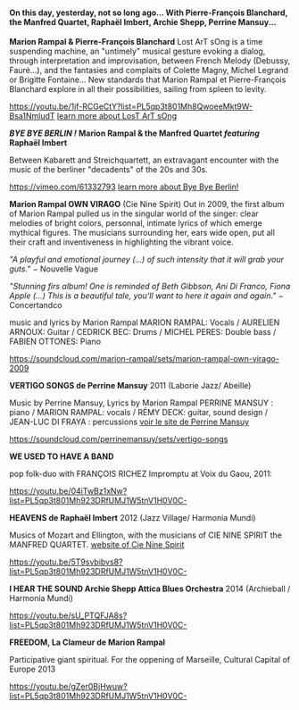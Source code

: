 #### On this day, yesterday, not so long ago… With Pierre-François Blanchard, the Manfred Quartet, Raphaël Imbert, Archie Shepp, Perrine Mansuy...


**Marion Rampal & Pierre-François Blanchard**
Lost ArT sOng is a time suspending machine, an "untimely" musical gesture evoking a dialog, through interpretation and improvisation, between French Melody (Debussy, Fauré…), and the fantasies and complaits of Colette Magny, Michel Legrand or Brigitte Fontaine… New standards that Marion Rampal et Pierre-François Blanchard explore in all their possibilities, sailing from spleen to levity. 

https://youtu.be/1jf-RCGeCtY?list=PL5qp3t801Mh8QwoeeMkt9W-Bsa1NmludT
[learn more about LosT ArT sOng](http://www.pierrefrancoisblanchard.com/projects/lost-art-song/) 

***BYE BYE BERLIN !***
**Marion Rampal & the Manfred Quartet *featuring* Raphaël Imbert**

Between Kabarett and Streichquartett, an extravagant encounter with the music of the berliner "decadents" of the 20s and 30s.


https://vimeo.com/61332793
[learn more about Bye Bye Berlin!](https://www.facebook.com/ByeByeBerlin)

**Marion Rampal OWN VIRAGO** 
(Cie Nine Spirit)
Out in 2009, the first album of Marion Rampal pulled us in the singular world of the singer: clear melodies of bright colors, personnal, intimate lyrics of which emerge mythical figures. The musicians surrounding her, ears wide open, put all their craft and inventiveness in highlighting the vibrant voice.

*"A playful and emotional journey (…) of such intensity that it will grab your guts."* − Nouvelle Vague 

*"Stunning firs album! One is reminded of Beth Gibbson, Ani Di Franco, Fiona Apple (…) This is a beautiful tale, you'll want to here it again and again."* − Concertandco

music and lyrics by Marion Rampal
MARION RAMPAL: Vocals / AURELIEN ARNOUX: Guitar / CEDRICK BEC: Drums / MICHEL PERES: Double bass / FABIEN OTTONES: Piano

https://soundcloud.com/marion-rampal/sets/marion-rampal-own-virago-2009

**VERTIGO SONGS de Perrine Mansuy**
2011 (Laborie Jazz/ Abeille)

Music by Perrine Mansuy, Lyrics by Marion Rampal
PERRINE MANSUY : piano / MARION RAMPAL: vocals / RÉMY DECK: guitar, sound design / JEAN-LUC DI FRAYA : percussions
[voir le site de Perrine Mansuy](http://www.perrinemansuy.com/)

https://soundcloud.com/perrinemansuy/sets/vertigo-songs

**WE USED TO HAVE A BAND**

pop folk-duo with FRANÇOIS RICHEZ
Impromptu at Voix du Gaou, 2011:

https://youtu.be/04iTwBz1xNw?list=PL5qp3t801Mh923DRfUMJ1W5tnV1H0V0C-

**HEAVENS de Raphaël Imbert**
2012 (Jazz Village/ Harmonia Mundi)

Musics of Mozart and Ellington, 
with the musicians of CIE NINE SPIRIT the MANFRED QUARTET.
[website of Cie Nine Spirit](http://www.ninespirit.org)

https://youtu.be/5T9svbibvs8?list=PL5qp3t801Mh923DRfUMJ1W5tnV1H0V0C-

**I HEAR THE SOUND Archie Shepp Attica Blues Orchestra**
2014 (Archieball / Harmonia Mundi)

https://youtu.be/sU_PTQFJA8s?list=PL5qp3t801Mh923DRfUMJ1W5tnV1H0V0C-

**FREEDOM, La Clameur de Marion Rampal**

Participative giant spiritual.
For the oppening of Marseille, Cultural Capital of Europe 2013

https://youtu.be/gZer0BjHwuw?list=PL5qp3t801Mh923DRfUMJ1W5tnV1H0V0C-



